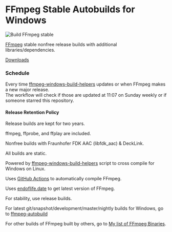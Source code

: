 # FFmpeg Stable Autobuilds for Windows
![Build FFmpeg stable](https://github.com/AnimMouse/ffmpeg-stable-autobuild/workflows/Build%20FFmpeg%20stable/badge.svg)

[FFmpeg](https://ffmpeg.org) stable nonfree release builds with additional libraries/dependencies.

[Downloads](https://github.com/AnimMouse/ffmpeg-stable-autobuild/releases)

### Schedule
Every time [ffmpeg-windows-build-helpers](https://github.com/rdp/ffmpeg-windows-build-helpers) updates or when FFmpeg makes a new major release.\
The workflow will check if those are updated at 11:07 on Sunday weekly or if someone starred this repository.

#### Release Retention Policy
Release builds are kept for two years.

ffmpeg, ffprobe, and ffplay are included.

Nonfree builds with Fraunhofer FDK AAC (libfdk_aac) & DeckLink.

All builds are static.

Powered by [ffmpeg-windows-build-helpers](https://github.com/rdp/ffmpeg-windows-build-helpers) script to cross compile for Windows on Linux.

Uses [GitHub Actions](https://github.com/features/actions) to automatically compile FFmpeg.

Uses [endoflife.date](https://endoflife.date) to get latest version of FFmpeg.

For stability, use release builds.

For latest git/snapshot/development/master/nightly builds for Windows, go to [ffmpeg-autobuild](https://github.com/AnimMouse/ffmpeg-autobuild)

For other builds of FFmpeg built by others, go to [My list of FFmpeg Binaries](https://www.animmouse.com/p/ffmpeg-binaries/).